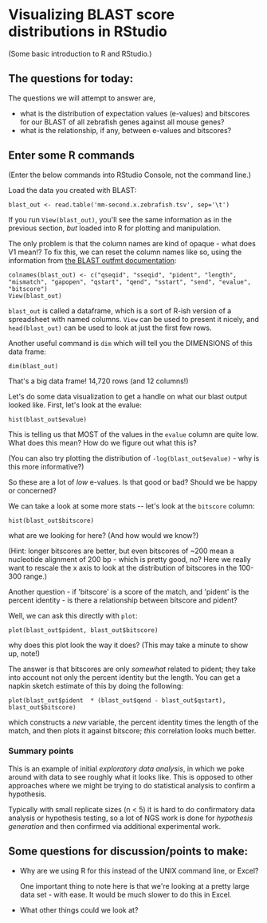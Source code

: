 # Visualizing BLAST score distributions in RStudio

(Some basic introduction to R and RStudio.)

## The questions for today:

The questions we will attempt to answer are,

* what is the distribution of expectation values (e-values) and bitscores for our BLAST of all zebrafish genes against all mouse genes?
* what is the relationship, if any, between e-values and bitscores?

## Enter some R commands

(Enter the below commands into RStudio Console, not the command line.)

Load the data you created with BLAST:

```
blast_out <- read.table('mm-second.x.zebrafish.tsv', sep='\t')
```

If you run `View(blast_out)`, you'll see the same information as in
the previous section, *but* loaded into R for plotting and manipulation.

The only problem is that the column names are kind of opaque - what does V1
mean!?  To fix this, we can reset the column names like so, using the
information from [the BLAST outfmt documentation](http://www.metagenomics.wiki/tools/blast/blastn-output-format-6):

```
colnames(blast_out) <- c("qseqid", "sseqid", "pident", "length", "mismatch", "gapopen", "qstart", "qend", "sstart", "send", "evalue", "bitscore")
View(blast_out)
```

`blast_out` is called a dataframe, which is a sort of R-ish version of a
spreadsheet with named columns.  `View` can be used to present it nicely,
and `head(blast_out)` can be used to look at just the first few rows.

Another useful command is `dim` which will tell you the DIMENSIONS of this
data frame:

```
dim(blast_out)
```

That's a big data frame! 14,720 rows (and 12 columns!)

Let's do some data visualization to get a handle on what our blast output looked like. First, let's look at the evalue:

```
hist(blast_out$evalue)
```

This is telling us that MOST of the values in the `evalue` column are
quite low.  What does this mean? How do we figure out what this is?

(You can also try plotting the distribution of `-log(blast_out$evalue)` - why
is this more informative?)

So these are a lot of *low* e-values.  Is that good or bad?  Should we
be happy or concerned?

We can take a look at some more stats -- let's look at the `bitscore` column:

```
hist(blast_out$bitscore) 
```

what are we looking for here? (And how would we know?)

(Hint: longer bitscores are better, but even bitscores of ~200 mean a
nucleotide alignment of 200 bp - which is pretty good, no? Here we really
want to rescale the x axis to look at the distribution of bitscores in the
100-300 range.)

Another question - if 'bitscore' is a score of the match, and 'pident'
is the percent identity - is there a relationship between bitscore and
pident?

Well, we can ask this directly with `plot`:

```
plot(blast_out$pident, blast_out$bitscore)
```

why does this plot look the way it does?  (This may take a minute to show
up, note!)

The answer is that bitscores are only *somewhat* related to pident; they
take into account not only the percent identity but the length.  You can
get a napkin sketch estimate of this by doing the following:

```
plot(blast_out$pident  * (blast_out$qend - blast_out$qstart), blast_out$bitscore)
```

which constructs a *new* variable, the percent identity times the
length of the match, and then plots it against bitscore; *this*
correlation looks much better.

### Summary points

This is an example of initial *exploratory data analysis*, in which we poke
around with data to see roughly what it looks like.  This is opposed to
other approaches where we might be trying to do statistical analysis to
confirm a hypothesis.

Typically with small replicate sizes (n < 5) it is hard to do confirmatory
data analysis or hypothesis testing, so a lot of NGS work is done for
*hypothesis generation* and then confirmed via additional experimental
work.

## Some questions for discussion/points to make:

* Why are we using R for this instead of the UNIX command line, or Excel?

  One important thing to note here is that we're looking at a pretty large
  data set - with ease.  It would be much slower to do this in Excel.
  
* What other things could we look at?
